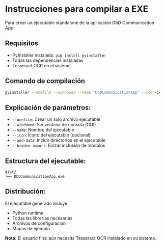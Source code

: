 # Instrucciones para compilar a EXE

Para crear un ejecutable standalone de la aplicación DbD Communication App:

## Requisitos
- PyInstaller instalado: `pip install pyinstaller`
- Todas las dependencias instaladas
- Tesseract OCR en el sistema

## Comando de compilación

```bash
pyinstaller --onefile --windowed --name "DbDCommunicationApp" --icon=icon.ico --add-data "config;config" --add-data "maps;maps" --hidden-import=pytesseract --hidden-import=pyttsx3 --hidden-import=keyboard main.py
```

## Explicación de parámetros:

- `--onefile`: Crear un solo archivo ejecutable
- `--windowed`: Sin ventana de consola (GUI)
- `--name`: Nombre del ejecutable
- `--icon`: Ícono del ejecutable (opcional)
- `--add-data`: Incluir directorios en el ejecutable
- `--hidden-import`: Forzar inclusión de módulos

## Estructura del ejecutable:

```
dist/
└── DbDCommunicationApp.exe
```

## Distribución:

El ejecutable generado incluye:
- Python runtime
- Todas las librerías necesarias
- Archivos de configuración
- Mapas de ejemplo

**Nota:** El usuario final aún necesita Tesseract OCR instalado en su sistema.
